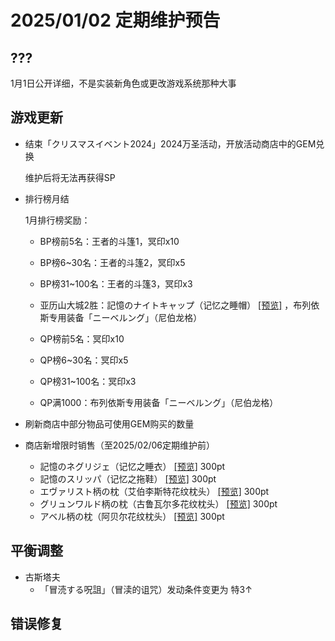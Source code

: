 # 2025/01/02 定期维护预告

## ???

1月1日公开详细，不是实装新角色或更改游戏系统那种大事

## 游戏更新

- 结束「クリスマスイベント2024」2024万圣活动，开放活动商店中的GEM兑换

  维护后将无法再获得SP

- 排行榜月结

  1月排行榜奖励：

  - BP榜前5名：王者的斗篷1，冥印x10
  - BP榜6~30名：王者的斗篷2，冥印x5
  - BP榜31~100名：王者的斗篷3，冥印x3
  - 亚历山大城2胜：記憶のナイトキャップ（记忆之睡帽） <a href="imgs/costumes/記憶のナイトキャップ_Preview.png" target="_blank">[预览]</a> ，布列依斯专用装备「ニーベルング｣（尼伯龙格）

  - QP榜前5名：冥印x10
  - QP榜6~30名：冥印x5
  - QP榜31~100名：冥印x3
  - QP满1000：布列依斯专用装备「ニーベルング｣（尼伯龙格）

- 刷新商店中部分物品可使用GEM购买的数量
- 商店新增限时销售（至2025/02/06定期维护前）
  - 記憶のネグリジェ（记忆之睡衣） <a href="imgs/costumes/記憶のネグリジェ_Preview.jpg" target="_blank">[预览]</a> 300pt
  - 記憶のスリッパ（记忆之拖鞋） <a href="imgs/costumes/記憶のスリッパ_Preview.png" target="_blank">[预览]</a> 300pt
  - エヴァリスト柄の枕（艾伯李斯特花纹枕头） <a href="imgs/costumes/エヴァリスト柄の枕_Preview.png" target="_blank">[预览]</a> 300pt
  - グリュンワルド柄の枕（古鲁瓦尔多花纹枕头） <a href="imgs/costumes/グリュンワルド柄の枕_Preview.png" target="_blank">[预览]</a> 300pt
  - アベル柄の枕（阿贝尔花纹枕头） <a href="imgs/costumes/アベル柄の枕_Preview.png" target="_blank">[预览]</a> 300pt

## 平衡调整

- 古斯塔夫
  - 「冒涜する呪詛」（冒渎的诅咒）发动条件变更为 特3↑

## 错误修复


